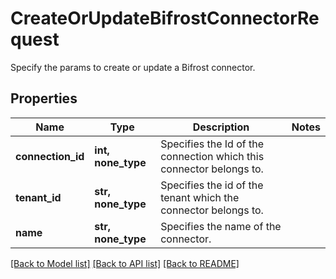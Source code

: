 # CreateOrUpdateBifrostConnectorRequest

Specify the params to create or update a Bifrost connector.

## Properties
Name | Type | Description | Notes
------------ | ------------- | ------------- | -------------
**connection_id** | **int, none_type** | Specifies the Id of the connection which this connector belongs to. | 
**tenant_id** | **str, none_type** | Specifies the id of the tenant which the connector belongs to. | 
**name** | **str, none_type** | Specifies the name of the connector. | 

[[Back to Model list]](../README.md#documentation-for-models) [[Back to API list]](../README.md#documentation-for-api-endpoints) [[Back to README]](../README.md)


